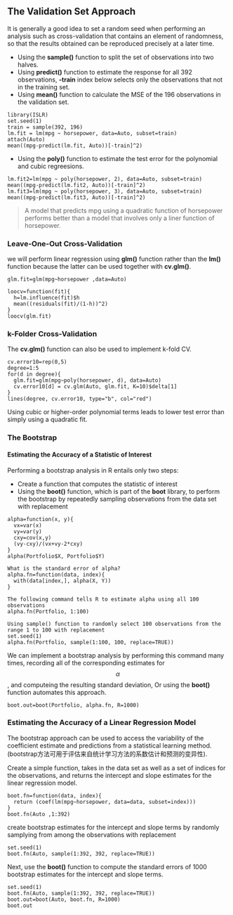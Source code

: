 ## The Validation Set Approach
It is generally a good idea to set a random seed when performing an analysis such as cross-validation that contains an element of randomness, so that the results obtained can be reproduced precisely at a later time.

* Using the **sample()** function to split the set of observations into two halves.
* Using **predict()** function to estimate the response for all 392 observations, **-train** index below selects only the observations that not in the training set.
* Using **mean()** function to calculate the MSE of the 196 observations in the validation set.
~~~
library(ISLR)
set.seed(1)
train = sample(392, 196)
lm.fit = lm(mpg ~ horsepower, data=Auto, subset=train)
attach(Auto)
mean((mpg-predict(lm.fit, Auto))[-train]^2)
~~~
* Using the **poly()** function to estimate the test error for the polynomial and cubic regreesions.
~~~
lm.fit2=lm(mpg ~ poly(horsepower, 2), data=Auto, subset=train)
mean((mpg-predict(lm.fit2, Auto))[-train]^2)
lm.fit3=lm(mpg ~ poly(horsepower, 3), data=Auto, subset=train)
mean((mpg-predict(lm.fit3, Auto))[-train]^2)
~~~

> A model that predicts mpg using a quadratic function of horsepower performs better than a model that involves only a liner function of horsepower.

### Leave-One-Out Cross-Validation
we will perform linear regression using **glm()** function rather than the **lm()** function because the latter can be used together with **cv.glm()**.
~~~
glm.fit=glm(mpg~horsepower ,data=Auto)

loocv=function(fit){
  h=lm.influence(fit)$h
  mean((residuals(fit)/(1-h))^2)
}
loocv(glm.fit)
~~~
### k-Folder Cross-Validation
The **cv.glm()** function can also be used to implement k-fold CV.
~~~
cv.error10=rep(0,5)
degree=1:5
for(d in degree){
  glm.fit=glm(mpg~poly(horsepower, d), data=Auto)
  cv.error10[d] = cv.glm(Auto, glm.fit, K=10)$delta[1]
}
lines(degree, cv.error10, type="b", col="red")
~~~
Using cubic or higher-order polynomial terms leads to lower test error than simply using a quadratic fit.

### The Bootstrap
#### Estimating the Accuracy of a Statistic of Interest

Performing a bootstrap analysis in R entails only two steps:
* Create a function that computes the statistic of interest
* Using the **boot()** function, which is part of the **boot** library, to perform the bootstrap by repeatedly sampling observations from the data set with replacement

~~~
alpha=function(x, y){
  vx=var(x)
  vy=var(y)
  cxy=cov(x,y)
  (vy-cxy)/(vx+vy-2*cxy)
}
alpha(Portfolio$X, Portfolio$Y)

What is the standard error of alpha?
alpha.fn=function(data, index){
  with(data[index,], alpha(X, Y))
}

The following command tells R to estimate alpha using all 100 observations
alpha.fn(Portfolio, 1:100)

Using sample() function to randomly select 100 observations from the range 1 to 100 with replacement
set.seed(1)
alpha.fn(Portfolio, sample(1:100, 100, replace=TRUE))
~~~
We can implement a bootstrap analysis by performing this command many times, recording all of the corresponding estimates for $$\alpha$$, and computeing the resulting standard deviation, Or using the **boot()** function automates this approach.
~~~
boot.out=boot(Portfolio, alpha.fn, R=1000)
~~~

### Estimating the Accuracy of a Linear Regression Model
The bootstrap approach can be used to access the variability of the coefficient estimate and predictions from a statistical learning method.(bootstrap方法可用于评估来自统计学习方法的系数估计和预测的变异性).

Create a simple function, takes in the data set as well as a set of indices for the observations, and returns the intercept and slope estimates for the linear regression model.
~~~
boot.fn=function(data, index){
  return (coef(lm(mpg~horsepower, data=data, subset=index)))
}
boot.fn(Auto ,1:392)
~~~
create bootstrap estimates for the intercept and slope terms by randomly samplying from among the observations with replacement
~~~
set.seed(1)
boot.fn(Auto, sample(1:392, 392, replace=TRUE))
~~~
Next, use the **boot()** function to compute the standard errors of 1000 bootstrap estimates for the intercept and slope terms.
~~~
set.seed(1)
boot.fn(Auto, sample(1:392, 392, replace=TRUE))
boot.out=boot(Auto, boot.fn, R=1000)
boot.out
~~~
